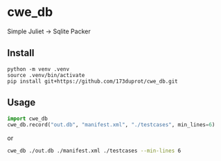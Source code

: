 # cwe_db

Simple Juliet -> Sqlite Packer

## Install

```
python -m venv .venv
source .venv/bin/activate
pip install git+https://github.com/173duprot/cwe_db.git
```

## Usage

```py
import cwe_db
cwe_db.record("out.db", "manifest.xml", "./testcases", min_lines=6)
```

or

```sh
cwe_db ./out.db ./manifest.xml ./testcases --min-lines 6
```
